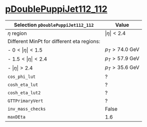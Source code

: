 # [pDoublePuppiJet112_112](../Phase2Menu_Legacy/DoublePuppiJet112112.html) 

| Selection `pDoublePuppiJet112_112`            | Value                         |
|-----------------------------------------------|-------------------------------|
| $\eta$ region                                 | $\lvert\eta\rvert < 2.4$      |
| Different MinPt for different eta regions:    |                               |
|    - $0<\lvert\eta\rvert<1.5$                 | $p_T>74.0$ GeV                |
|    - $1.5<\lvert\eta\rvert<2.4$               | $p_T>57.9$ GeV                |
|    - $\lvert\eta\rvert>2.4$                   | $p_T>35.6$ GeV                |
| `cos_phi_lut`                                 | ?                             |
| `cosh_eta_lut`                                | ?                             |
| `cosh_eta_lut2`                               | ?                             |
| `GTTPrimaryVert`                              | ?                             |
| `inv_mass_checks`                             | False                         |
| `maxDEta`                                     | 1.6                           |
